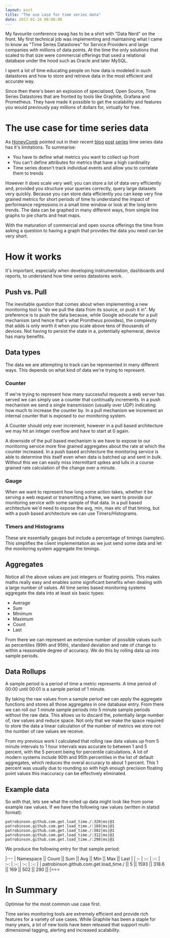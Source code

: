 ```yaml
---
layout: post
title: "The use case for time series data"
date: 2017-01-16 00:00:00
---
```


My favourite conference swag has to be a shirt with "Data Nerd" on the front. My first technical job was implementing and maintaining what I came to know as "Time Series Datastores" for Service Providers and large companies with millions of data points. At the time the only solutions that scaled to that size were commercial offerings that used a relational database under the hood such as Oracle and later MySQL.

I spent a lot of time educating people on how data is modeled in such datastores and how to store and retrieve data in the most efficient and accurate way.

Since then there's been an explosion of specialised, Open Source, Time Series Datastores that are fronted by tools like Graphite, Grafana and Prometheus. They have made it possible to get the scalability and features you would previously pay millions of dollars for, virtually for free.

# The use case for time series data

As [HoneyComb](https://honeycomb.io) pointed out in their recent [blog](https://honeycomb.io/blog/2016/12/the-problem-with-pre-aggregated-metrics-part-1-the-pre/) [post](https://honeycomb.io/blog/2016/12/the-problem-with-pre-aggregated-metrics-part-2-the-aggregated/) [series](https://honeycomb.io/blog/2017/01/the-problem-with-pre-aggregated-metrics-part-3-the-metrics/) time series data has it's limitations. To summarise:

- You have to define what metrics you want to collect up front
- You can't define attributes for metrics that have a high cardinality
- Time series doesn't track individual events and allow you to correlate them to trends

However it does scale very well; you can store a lot of data very efficiently and, provided you structure your queries correctly, query large datasets very quickly. Because you can store data efficiently you can keep very fine grained metrics for short periods of time to understand the impact of performance regressions in a small time window or look at the long term trends. The data can be graphed in many different ways, from simple line graphs to pie charts and heat maps.

With the maturation of commercial and open source offerings the time from asking a question to having a graph that provides the data you need can be very short.

# How it works

It's important, especially when developing instrumentation, dashboards and reports, to understand how time series datastores work.

## Push vs. Pull

The inevitable question that comes about when implementing a new monitoring tool is "do we pull the data from its source, or push it in". My preference is to push the data because, while Google advocate for a pull mechanism (and hence that's what Promtheus provides), the complexity that adds is only worth it when you scale above tens of thousands of devices. Not having to persist the state in a, potentially ephemeral, device has many benefits.

## Data types

The data we are attempting to track can be represented in many different ways. This depends on what kind of data we're trying to represent.

### Counter

If we're trying to represent how many successful requests a web server has served we can simply use a counter that continually increments. In a push mechanism we send a single transmission (usually over UDP) indicating how much to increase the counter by. In a pull mechanism we increment an internal counter that is exposed to our monitoring system.

A Counter should only ever increment, however in a pull based architecture we may hit an integer overflow and have to start at 0 again.

A downside of the pull based mechanism is we have to expose to our monitoring service more fine grained aggregates about the rate at which the counter increased. In a push based architecture the monitoring service is able to determine this itself even when data is batched up and sent in bulk. Without this we can easily miss intermittant spikes and lulls in a course grained rate calculation of the change over a minute.

### Gauge

When we want to represent how long some action takes, whether it be serving a web request or transmitting a frame, we want to provide our monitoring service with some sample of that data. In a pull based architecture we'd need to expose the avg, min, max etc of that timing, but with a push based architecture we can use Timers/Histograms.

### Timers and Histograms

These are essentially gauges but include a percentage of timings (samples). This simplifies the client implementation as we just send some data and let the monitoring system aggregate the timings.

## Aggregates

Notice all the above values are just integers or floating points. This makes maths really easy and enables some significant benefits when dealing with a large number of values. All time series based monitoring systems aggregate the data into at least six basic types:

- Average
- Sum
- Minimum
- Maximum
- Count
- Last

From there we can represent an extensive number of possible values such as percentiles (99th and 95th), standard deviation and rate of change to within a reasonable degree of accuracy. We do this by rolling data up into sample periods.

## Data Rollups

A sample period is a period of time a metric represents. A time period of 00:00 until 00:01 is a sample period of 1 minute.

By taking the raw values from a sample period we can apply the aggregate functions and stores all those aggregates in one database entry. From there we can roll our 1 minute sample periods into 5 minute sample periods without the raw data. This allows us to discard the, potentially large number of, raw values and reduce space. Not only that we make the space required to store the data a linear calculation of the number of metrics we store not the number of raw values we receive.

From my previous work I calculated that rolling raw data values up from 5 minute intervals to 1 hour intervals was accurate to between 1 and 5 percent, with the 5 percent being for percentile calculations. A lot of modern systems include 90th and 95th percentiles in the list of default aggregates, which reduces the overal accuracy to about 1 percent. This 1 percent was usually due to rounding so with high enough precision floating point values this inaccuracy can be effectively eliminated.

## Example data

So with that, lets see what the rolled up data might look like from some example raw values. If we have the following raw values (written in statsd format):

```
patrobinson.github.com.get.load_time./:320|ms|@1
patrobinson.github.com.get.load_time./:169|ms|@1
patrobinson.github.com.get.load_time./:502|ms|@1
patrobinson.github.com.get.load_time./:312|ms|@1
patrobinson.github.com.get.load_time./:290|ms|@1
```

We produce the following entry for that sample period:

|---
| Namespace     || Count || Sum  || Avg || Min || Max || Last |
| :- | :-: | :-: | :-: | :-: | :-: | :-: |
| patrobinson.github.com.get.load_time./ || 5 || 1593 || 318.6 || 169 || 502 || 290 ||
|===

# In Summary

Optimise for the most common use case first.

Time series monitoring tools are extremely efficient and provide rich features for a variety of use cases. While Graphite has been a staple for many years, a lot of new tools have been released that support multi-dimensional tagging, alerting and increased scalability. 
